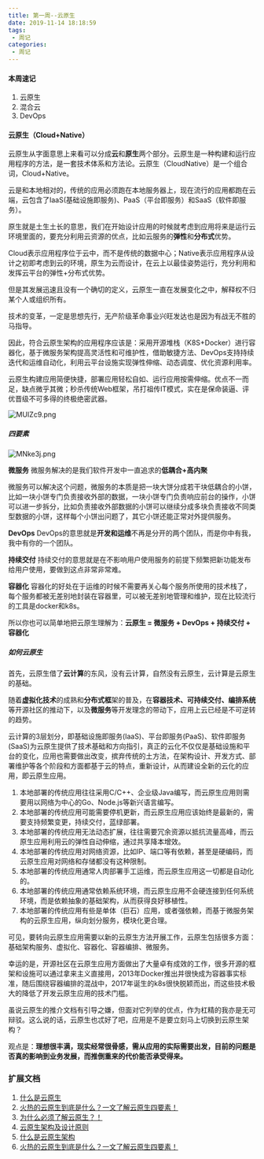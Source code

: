 ```yaml
---
title: 第一周--云原生
date: 2019-11-14 18:18:59
tags:
 - 周记
categories:
 - 周记
---
```


#### 本周速记

1. 云原生
2. 混合云
3. DevOps

<!--more-->

#### 云原生（Cloud+Native）

云原生从字面意思上来看可以分成**云**和**原生**两个部分。云原生是一种构建和运行应用程序的方法，是一套技术体系和方法论。云原生（CloudNative）是一个组合词，Cloud+Native。

云是和本地相对的，传统的应用必须跑在本地服务器上，现在流行的应用都跑在云端，云包含了IaaS(基础设施即服务)、PaaS（平台即服务）和SaaS（软件即服务）。

原生就是土生土长的意思，我们在开始设计应用的时候就考虑到应用将来是运行云环境里面的，要充分利用云资源的优点，比如️云服务的**弹性**和**分布式**优势。

Cloud表示应用程序位于云中，而不是传统的数据中心；Native表示应用程序从设计之初即考虑到云的环境，原生为云而设计，在云上以最佳姿势运行，充分利用和发挥云平台的弹性+分布式优势。

但是其发展迅速且没有一个确切的定义，云原生一直在发展变化之中，解释权不归某个人或组织所有。

技术的变革，一定是思想先行，无产阶级革命事业兴旺发达也是因为有战无不胜的马指导。

因此，符合云原生架构的应用程序应该是：采用开源堆栈（K8S+Docker）进行容器化，基于微服务架构提高灵活性和可维护性，借助敏捷方法、DevOps支持持续迭代和运维自动化，利用云平台设施实现弹性伸缩、动态调度、优化资源利用率。

云原生构建应用简便快捷，部署应用轻松自如、运行应用按需伸缩。优点不一而足，缺点微乎其微；秒杀传统Web框架，吊打祖传IT模式，实在是保命装逼、评优晋级不可多得的终极绝密武器。

![MUIZc9.png](https://s2.ax1x.com/2019/11/15/MUIZc9.png)

##### 四要素



![MNke3j.png](https://s2.ax1x.com/2019/11/14/MNke3j.png)

**微服务**
 微服务解决的是我们软件开发中一直追求的**低耦合+高内聚**

微服务可以解决这个问题，微服务的本质是把一块大饼分成若干块低耦合的小饼，比如一块小饼专门负责接收外部的数据，一块小饼专门负责响应前台的操作，小饼可以进一步拆分，比如负责接收外部数据的小饼可以继续分成多块负责接收不同类型数据的小饼，这样每个小饼出问题了，其它小饼还能正常对外提供服务。

**DevOps**
 DevOps的意思就是**开发和运维**不再是分开的两个团队，而是你中有我，我中有你的一个团队。

**持续交付**
 持续交付的意思就是在不影响用户使用服务的前提下频繁把新功能发布给用户使用，要做到这点非常非常难。

**容器化**
 容器化的好处在于运维的时候不需要再关心每个服务所使用的技术栈了，每个服务都被无差别地封装在容器里，可以被无差别地管理和维护，现在比较流行的工具是docker和k8s。

所以你也可以简单地把云原生理解为：**云原生 = 微服务 + DevOps + 持续交付 + 容器化**

##### 如何云原生

首先，云原生借了**云计算**的东风，没有云计算，自然没有云原生，云计算是云原生的基础。

随着**虚拟化技术**的成熟和**分布式框**架的普及，在**容器技术、可持续交付、编排系统**等开源社区的推动下，以及**微服务**等开发理念的带动下，应用上云已经是不可逆转的趋势。

云计算的3层划分，即基础设施即服务(IaaS)、平台即服务(PaaS)、软件即服务(SaaS)为云原生提供了技术基础和方向指引，真正的云化不仅仅是基础设施和平台的变化，应用也需要做出改变，摈弃传统的土方法，在架构设计、开发方式、部署维护等各个阶段和方面都基于云的特点，重新设计，从而建设全新的云化的应用，即云原生应用。

1. 本地部署的传统应用往往采用C/C++、企业级Java编写，而云原生应用则需要用以网络为中心的Go、Node.js等新兴语言编写。
2. 本地部署的传统应用可能需要停机更新，而云原生应用应该始终是最新的，需要支持频繁变更，持续交付，蓝绿部署。
3. 本地部署的传统应用无法动态扩展，往往需要冗余资源以抵抗流量高峰，而云原生应用利用云的弹性自动伸缩，通过共享降本增效。
4. 本地部署的传统应用对网络资源，比如IP、端口等有依赖，甚至是硬编码，而云原生应用对网络和存储都没有这种限制。
5. 本地部署的传统应用通常人肉部署手工运维，而云原生应用这一切都是自动化的。
6. 本地部署的传统应用通常依赖系统环境，而云原生应用不会硬连接到任何系统环境，而是依赖抽象的基础架构，从而获得良好移植性。
7. 本地部署的传统应用有些是单体（巨石）应用，或者强依赖，而基于微服务架构的云原生应用，纵向划分服务，模块化更合理。

可见，要转向云原生应用需要以新的云原生方法开展工作，云原生包括很多方面：基础架构服务、虚拟化、容器化、容器编排、微服务。

幸运的是，开源社区在云原生应用方面做出了大量卓有成效的工作，很多开源的框架和设施可以通过拿来主义直接用，2013年Docker推出并很快成为容器事实标准，随后围绕容器编排的混战中，2017年诞生的k8s很快脱颖而出，而这些技术极大的降低了开发云原生应用的技术门槛。

虽说云原生的推介文档有引导之嫌，但面对它列举的优点，作为杠精的我亦是无可辩驳。这么说的话，云原生也忒好了吧，应用是不是要立刻马上切换到云原生架构？

观点是：**理想很丰满，现实经常很骨感，需从应用的实际需要出发，目前的问题是否真的影响到业务发展，而推倒重来的代价能否承受得来。**



### 扩展文档

1. [什么是云原生](https://www.jianshu.com/p/a37baa7c3eff)
2. [火热的云原生到底是什么？一文了解云原生四要素！](http://www.sohu.com/a/255182751_219833)
3. [为什么必须了解云原生？！](https://blog.csdn.net/enweitech/article/details/90178181)
4. [云原生架构及设计原则](http://blog.itpub.net/31558019/viewspace-2285476/)
5. [什么是云原生架构](https://cloud.tencent.com/developer/article/1360266)
6. [火热的云原生到底是什么？一文了解云原生四要素！](https://mp.weixin.qq.com/s/RaAyjfGacHc7xpRahpfv8Q)